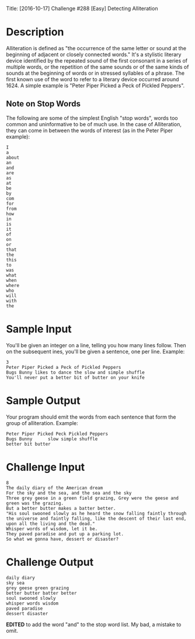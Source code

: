 Title: [2016-10-17] Challenge #288 [Easy] Detecting Alliteration

# Description

Alliteration is defined as "the occurrence of the same letter or sound at the beginning of adjacent or closely connected words." It's a stylistic literary device identified by the repeated sound of the first consonant in a series of multiple words, or the repetition of the same sounds or of the same kinds of sounds at the beginning of words or in stressed syllables of a phrase. The first known use of the word to refer to a literary device occurred around 1624. A simple example is "Peter Piper Picked a Peck of Pickled Peppers".

## Note on Stop Words

The following are some of the simplest English "stop words", words too common and uninformative to be of much use. In the case of Alliteration, they can come in between the words of interest (as in the Peter Piper example):

    I 
    a 
    about 
    an 
    and
    are 
    as 
    at 
    be 
    by 
    com 
    for 
    from
    how
    in 
    is 
    it 
    of 
    on 
    or 
    that
    the 
    this
    to 
    was 
    what 
    when
    where
    who 
    will 
    with
    the

# Sample Input

You'll be given an integer on a line, telling you how many lines follow. Then on the subsequent ines, you'll be given a sentence, one per line. Example:

    3
    Peter Piper Picked a Peck of Pickled Peppers
    Bugs Bunny likes to dance the slow and simple shuffle
    You'll never put a better bit of butter on your knife

# Sample Output

Your program should emit the words from each sentence that form the group of alliteration. Example:

    Peter Piper Picked Peck Pickled Peppers
    Bugs Bunny      slow simple shuffle
    better bit butter

# Challenge Input

    8
    The daily diary of the American dream
    For the sky and the sea, and the sea and the sky
    Three grey geese in a green field grazing, Grey were the geese and green was the grazing.
    But a better butter makes a batter better.
    "His soul swooned slowly as he heard the snow falling faintly through the universe and faintly falling, like the descent of their last end, upon all the living and the dead."
    Whisper words of wisdom, let it be.
    They paved paradise and put up a parking lot.
    So what we gonna have, dessert or disaster?

# Challenge Output

    daily diary
    sky sea
    grey geese green grazing
    better butter batter better
    soul swooned slowly
    whisper words wisdom
    paved paradise
    dessert disaster

**EDITED** to add the word "and" to the stop word list. My bad, a mistake to omit.